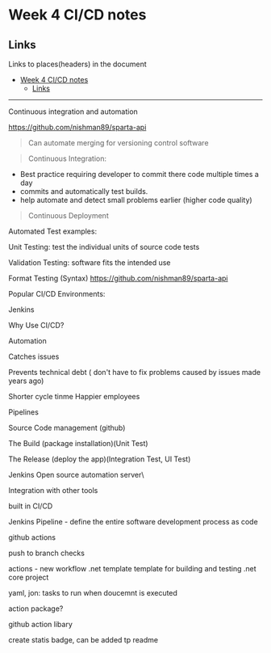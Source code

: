 # Week 4 CI/CD notes

## Links
Links to places(headers) in the document
- [Week 4 CI/CD notes](#week-4-cicd-notes)
  - [Links](#links)
_____

Continuous integration and automation 


 
https://github.com/nishman89/sparta-api
 
>Can automate merging for versioning control software

>Continuous Integration:
* Best practice requiring developer to commit there code multiple times a day
* commits and automatically test builds.
* help automate and detect small problems earlier (higher code quality)


>Continuous Deployment

Automated Test examples:

Unit Testing: test the individual units of source code tests

Validation Testing: software fits the intended use

Format Testing (Syntax)
https://github.com/nishman89/sparta-api

Popular CI/CD Environments:

Jenkins



Why Use CI/CD?

Automation

Catches issues

Prevents technical debt ( don't have to fix problems caused by issues made years ago)

Shorter cycle tinme
Happier employees



Pipelines

Source Code management (github)

The Build (package installation)(Unit Test)

The Release (deploy the app)(Integration Test, UI Test)


Jenkins Open source automation server\\

Integration with other tools

built in CI/CD

Jenkins Pipeline - define the entire software development process as code


github actions

push to branch checks

actions - new workflow
.net template
template for building and testing .net core project

yaml, jon: tasks to run when doucemnt is executed

action package?

github action libary 

create statis badge, can be added tp readme